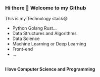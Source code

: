 ### Hi there 👋 Welcome to my Github

<!--
**qixia1998/qixia1998** is a ✨ _special_ ✨ repository because its `README.md` (this file) appears on your GitHub profile.

Here are some ideas to get you started:

- 🔭 I’m currently working on ...
- 🌱 I’m currently learning ...
- 👯 I’m looking to collaborate on ...
- 🤔 I’m looking for help with ...
- 💬 Ask me about ...
- 📫 How to reach me: ...
- 😄 Pronouns: ...
- ⚡ Fun fact: ...
-->
This is my Technology stack😄
* Python Golang Rust...
* Data Structures and Algorithms
* Data Science
* Machine Learning or Deep Learning
* Front-end
* ...
<br/>
<b>I love Computer Science and Programming</b>
